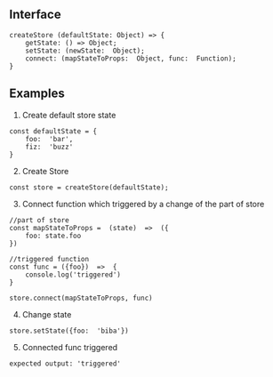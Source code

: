 ## Interface 
```
createStore (defaultState: Object) => {
	getState: () => Object;
	setState: (newState:  Object);
	connect: (mapStateToProps:  Object, func:  Function);	
}
```

## Examples 
1. Create default store state
```
const defaultState = {
	foo:  'bar', 
	fiz:  'buzz'
}
```
2. Create Store
```
const store = createStore(defaultState);
```
3.  Connect function which triggered by a change of the part of store
```
//part of store
const mapStateToProps =  (state)  =>  ({
	foo: state.foo
})

//triggered function
const func = ({foo})  =>  {
	console.log('triggered')
}

store.connect(mapStateToProps, func)
```
4. Change state
```
store.setState({foo:  'biba'})
```
5. Connected func triggered
```
expected output: 'triggered'
```
